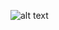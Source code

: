 ![alt text](https://github.com/cowglow/db-logo/raw/master/src/assets/db-logo.svg "Logo Title Text 1")
